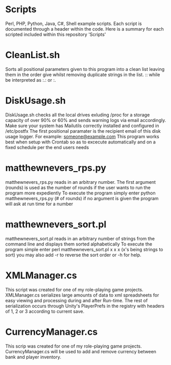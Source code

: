 # Scripts
Perl, PHP, Python, Java, C#, Shell example scripts. Each script is documented through a header within the code. Here is a summary for each scripted included within this repository 'Scripts'

# CleanList.sh
Sorts all positional parameters given to this program into a clean list leaving them in 
the order give whilst removing duplicate strings in the list. :: while be interpreted as :.: or :.

# DiskUsage.sh
DiskUsage.sh checks all the local drives exluding /proc for a storage capacity of over 90% or 60% and sends warning logs via email accordingly. Make sure your system has Mailutils correctly installed and configured in /etc/postfx
The first positional paramater is the recipient email of this disk usage logger. For example: someone@example.com
This program works best when setup with Crontab so as to excecute automatically and on a fixed schedule per the end users needs

# matthewnevers_rps.py
matthewnevers_rps.py reads in an arbitrary number.  The first argument (rounds)
is used as the number of rounds if the user wants to run the program more expediently
To execute the program simply enter python matthewnevers_rps.py (# of rounds)
if no argument is given the program will ask at run time for a number

# matthewnevers_sort.pl
matthewnevers_sort.pl reads in an arbitrary number of strings from the command line and displays them sorted alphabetically
To execute the program simple enter perl matthewnevers_sort.pl x x x (x's being strings to sort) you may also add -r to reverse the sort order or -h for help.

# XMLManager.cs
This script was created for one of my role-playing game projects.
XMLManager.cs serializes large amounts of data to xml spreadsheets for easy viewing and processing during and after Run-time.
The rest of serialization occurs through Unity's PlayerPrefs in the registry with headers of 1, 2 or 3 according to current save.

# CurrencyManager.cs
This scrip was created for one of my role-playing game projects.
CurrencyManager.cs will be used to add and remove currency between bank and player inventory.
